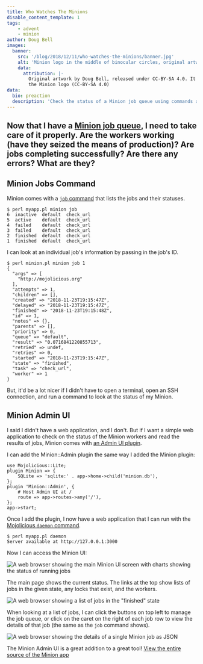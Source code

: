 ```yaml
---
title: Who Watches The Minions
disable_content_template: 1
tags:
    - advent
    - minion
author: Doug Bell
images:
  banner:
    src: '/blog/2018/12/11/who-watches-the-minions/banner.jpg'
    alt: 'Minion logo in the middle of binocular circles, original artwork by Doug Bell'
    data:
      attribution: |-
        Original artwork by Doug Bell, released under CC-BY-SA 4.0. It includes
        the Minion logo (CC-BY-SA 4.0)
data:
  bio: preaction
  description: 'Check the status of a Minion job queue using commands and the Minion::Admin UI'
---
```


Now that I have a [Minion job
queue](https://mojolicious.org/perldoc/Minion), I need to take care of
it properly. Are the workers working (have they seized the means of
production)? Are jobs completing successfully? Are there any errors?
What are they?
---

## Minion Jobs Command

Minion comes with a [`job`
command](https://mojolicious.org/perldoc/Minion/Command/minion/job) that
lists the jobs and their statuses.

    $ perl myapp.pl minion job
    6  inactive  default  check_url
    5  active    default  check_url
    4  failed    default  check_url
    3  failed    default  check_url
    2  finished  default  check_url
    1  finished  default  check_url

I can look at an individual job's information by passing in the job's
ID.

    $ perl minion.pl minion job 1
    {
      "args" => [
        "http://mojolicious.org"
      ],
      "attempts" => 1,
      "children" => [],
      "created" => "2018-11-23T19:15:47Z",
      "delayed" => "2018-11-23T19:15:47Z",
      "finished" => "2018-11-23T19:15:48Z",
      "id" => 1,
      "notes" => {},
      "parents" => [],
      "priority" => 0,
      "queue" => "default",
      "result" => "0.0716841220855713",
      "retried" => undef,
      "retries" => 0,
      "started" => "2018-11-23T19:15:47Z",
      "state" => "finished",
      "task" => "check_url",
      "worker" => 1
    }

But, it'd be a lot nicer if I didn't have to open a terminal, open an
SSH connection, and run a command to look at the status of my Minion.

## Minion Admin UI

I said I didn't have a web application, and I don't. But if I want
a simple web application to check on the status of the Minion workers
and read the results of jobs, Minion comes with [an Admin UI
plugin](https://mojolicious.org/perldoc/Mojolicious/Plugin/Minion/Admin).

I can add the Minion::Admin plugin the same way I added the Minion
plugin:

    use Mojolicious::Lite;
    plugin Minion => {
        SQLite => 'sqlite:' . app->home->child('minion.db'),
    };
    plugin 'Minion::Admin', {
        # Host Admin UI at /
        route => app->routes->any('/'),
    };
    app->start;

Once I add the plugin, I now have a web application that I can run with
the [Mojolicious `daemon`
command](https://mojolicious.org/perldoc/Mojolicious/Command/daemon).

    $ perl myapp.pl daemon
    Server available at http://127.0.0.1:3000

Now I can access the Minion UI:

![A web browser showing the main Minion UI screen with charts showing
the status of running jobs](01-main.png)

The main page shows the current status. The links at the top show lists
of jobs in the given state, any locks that exist, and the workers.

![A web browser showing a list of jobs in the "finished"
state](02-job-list.png)

When looking at a list of jobs, I can click the buttons on top left to
manage the job queue, or click on the caret on the right of each job row
to view the details of that job (the same as the `job` command shows).

![A web browser showing the details of a single Minion job as
JSON](03-job-details.png)

The Minion Admin UI is a great addition to a great tool! [View the entire
source of the Minion app](minion.pl)
